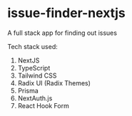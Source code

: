 # issue-finder-nextjs
A full stack app for finding out issues

Tech stack used:
1. NextJS
2. TypeScript
3. Tailwind CSS
4. Radix UI (Radix Themes)
5. Prisma
6. NextAuth.js
7. React Hook Form
